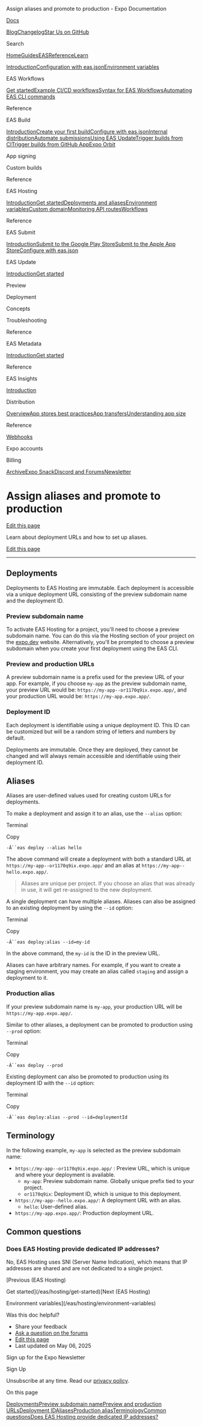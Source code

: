 Assign aliases and promote to production - Expo Documentation

[Docs](/)

[Blog](https://expo.dev/blog)[Changelog](https://expo.dev/changelog)[Star Us on GitHub](https://github.com/expo/expo)

Search

[Home](/)[Guides](/guides/overview)[EAS](/eas)[Reference](/versions/latest)[Learn](/tutorial/overview)

[Introduction](/eas)[Configuration with eas.json](/eas/json)[Environment variables](/eas/environment-variables)

EAS Workflows

[Get started](/eas/workflows/get-started)[Example CI/CD workflows](/eas/workflows/examples)[Syntax for EAS Workflows](/eas/workflows/syntax)[Automating EAS CLI commands](/eas/workflows/automating-eas-cli)

Reference

EAS Build

[Introduction](/build/introduction)[Create your first build](/build/setup)[Configure with eas.json](/build/eas-json)[Internal distribution](/build/internal-distribution)[Automate submissions](/build/automate-submissions)[Using EAS Update](/build/updates)[Trigger builds from CI](/build/building-on-ci)[Trigger builds from GitHub App](/build/building-from-github)[Expo Orbit](/build/orbit)

App signing

Custom builds

Reference

EAS Hosting

[Introduction](/eas/hosting/introduction)[Get started](/eas/hosting/get-started)[Deployments and aliases](/eas/hosting/deployments-and-aliases)[Environment variables](/eas/hosting/environment-variables)[Custom domain](/eas/hosting/custom-domain)[Monitoring API routes](/eas/hosting/api-routes)[Workflows](/eas/hosting/workflows)

Reference

EAS Submit

[Introduction](/submit/introduction)[Submit to the Google Play Store](/submit/android)[Submit to the Apple App Store](/submit/ios)[Configure with eas.json](/submit/eas-json)

EAS Update

[Introduction](/eas-update/introduction)[Get started](/eas-update/getting-started)

Preview

Deployment

Concepts

Troubleshooting

Reference

EAS Metadata

[Introduction](/eas/metadata)[Get started](/eas/metadata/getting-started)

Reference

EAS Insights

[Introduction](/eas-insights/introduction)

Distribution

[Overview](/distribution/introduction)[App stores best practices](/distribution/app-stores)[App transfers](/distribution/app-transfers)[Understanding app size](/distribution/app-size)

Reference

[Webhooks](/eas/webhooks)

Expo accounts

Billing

[Archive](/archive)[Expo Snack](https://snack.expo.dev)[Discord and Forums](https://chat.expo.dev)[Newsletter](https://expo.dev/mailing-list/signup)

Assign aliases and promote to production
========================================

[Edit this page](https://github.com/expo/expo/edit/main/docs/pages/eas/hosting/deployments-and-aliases.mdx)

Learn about deployment URLs and how to set up aliases.

[Edit this page](https://github.com/expo/expo/edit/main/docs/pages/eas/hosting/deployments-and-aliases.mdx)

---

Deployments
-----------

Deployments to EAS Hosting are immutable. Each deployment is accessible via a unique deployment URL consisting of the preview subdomain name and the deployment ID.

### Preview subdomain name

To activate EAS Hosting for a project, you'll need to choose a preview subdomain name. You can do this via the Hosting section of your project on the [expo.dev](http://expo.dev) website. Alternatively, you'll be prompted to choose a preview subdomain when you create your first deployment using the EAS CLI.

### Preview and production URLs

A preview subdomain name is a prefix used for the preview URL of your app. For example, if you choose `my-app` as the preview subdomain name, your preview URL would be: `https://my-app--or1170q9ix.expo.app/`, and your production URL would be: `https://my-app.expo.app/`.

### Deployment ID

Each deployment is identifiable using a unique deployment ID. This ID can be customized but will be a random string of letters and numbers by default.

Deployments are immutable. Once they are deployed, they cannot be changed and will always remain accessible and identifiable using their deployment ID.

Aliases
-------

Aliases are user-defined values used for creating custom URLs for deployments.

To make a deployment and assign it to an alias, use the `--alias` option:

Terminal

Copy

`-Â``eas deploy --alias hello`

The above command will create a deployment with both a standard URL at `https://my-app--or1170q9ix.expo.app/` and an alias at `https://my-app--hello.expo.app/`.

> Aliases are unique per project. If you choose an alias that was already in use, it will get re-assigned to the new deployment.

A single deployment can have multiple aliases. Aliases can also be assigned to an existing deployment by using the `--id` option:

Terminal

Copy

`-Â``eas deploy:alias --id=my-id`

In the above command, the `my-id` is the ID in the preview URL.

Aliases can have arbitrary names. For example, if you want to create a staging environment, you may create an alias called `staging` and assign a deployment to it.

### Production alias

If your preview subdomain name is `my-app`, your production URL will be `https://my-app.expo.app/`.

Similar to other aliases, a deployment can be promoted to production using `--prod` option:

Terminal

Copy

`-Â``eas deploy --prod`

Existing deployment can also be promoted to production using its deployment ID with the `--id` option:

Terminal

Copy

`-Â``eas deploy:alias --prod --id=deploymentId`

Terminology
-----------

In the following example, `my-app` is selected as the preview subdomain name:

* `https://my-app--or1170q9ix.expo.app/` : Preview URL, which is unique and where your deployment is available.
  + `my-app`: Preview subdomain name. Globally unique prefix tied to your project.
  + `or1170q9ix`: Deployment ID, which is unique to this deployment.
* `https://my-app--hello.expo.app/`: A deployment URL with an alias.
  + `hello`: User-defined alias.
* `https://my-app.expo.app/`: Production deployment URL.

Common questions
----------------

### Does EAS Hosting provide dedicated IP addresses?

No, EAS Hosting uses SNI (Server Name Indication), which means that IP addresses are shared and are not dedicated to a single project.

[Previous (EAS Hosting)

Get started](/eas/hosting/get-started)[Next (EAS Hosting)

Environment variables](/eas/hosting/environment-variables)

Was this doc helpful?

* Share your feedback
* [Ask a question on the forums](https://chat.expo.dev/)
* [Edit this page](https://github.com/expo/expo/edit/main/docs/pages/eas/hosting/deployments-and-aliases.mdx)
* Last updated on May 06, 2025

Sign up for the Expo Newsletter

Sign Up

Unsubscribe at any time. Read our [privacy policy](https://expo.dev/privacy).

On this page

[Deployments](/eas/hosting/deployments-and-aliases/#deployments)[Preview subdomain name](/eas/hosting/deployments-and-aliases/#preview-subdomain-name)[Preview and production URLs](/eas/hosting/deployments-and-aliases/#preview-and-production-urls)[Deployment ID](/eas/hosting/deployments-and-aliases/#deployment-id)[Aliases](/eas/hosting/deployments-and-aliases/#aliases)[Production alias](/eas/hosting/deployments-and-aliases/#production-alias)[Terminology](/eas/hosting/deployments-and-aliases/#terminology)[Common questions](/eas/hosting/deployments-and-aliases/#common-questions)[Does EAS Hosting provide dedicated IP addresses?](/eas/hosting/deployments-and-aliases/#does-eas-hosting-provide-dedicated-ip-addresses)